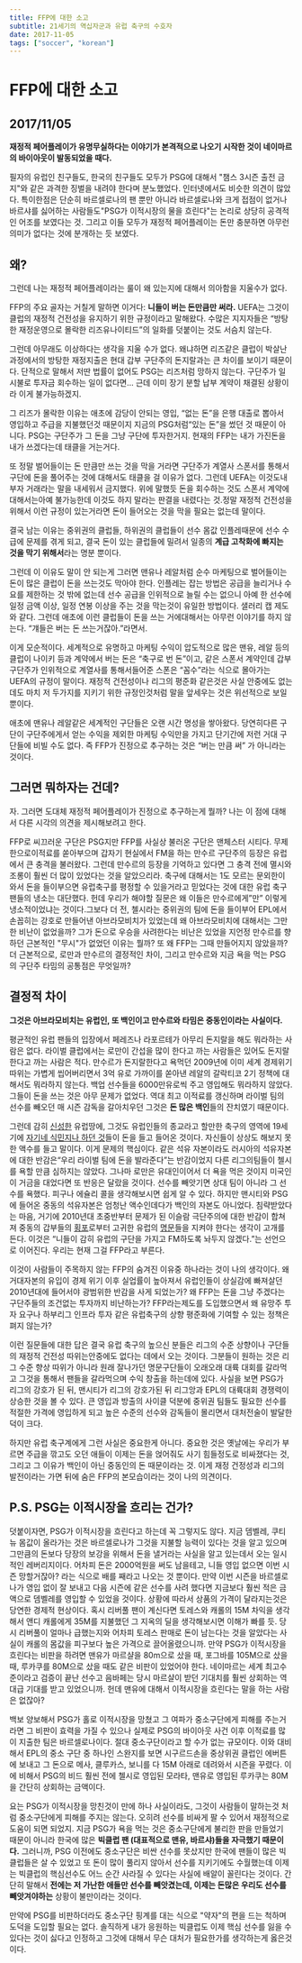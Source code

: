 ```yaml
---
title: FFP에 대한 소고
subtitle: 21세기의 역십자군과 유럽 축구의 수호자
date: 2017-11-05
tags: ["soccer", "korean"]
---
```


# FFP에 대한 소고

## 2017/11/05


**재정적 페어플레이가 유명무실하다는 이야기가 본격적으로 나오기 시작한 것이 네이마르의 바이아웃이 발동되었을 때다.**


필자의 유럽인 친구들도, 한국의 친구들도 모두가 PSG에 대해서 "챔스 3시즌 출전 금지"와 같은 과격한 징벌을 내려야 한다며 분노했었다. 인터넷에서도 비슷한 의견이 많았다. 특이한점은 단순히 바르셀로나의 팬 뿐만 아니라 바르셀로나와 크게 접점이 없거나 바르샤를 싫어하는 사람들도"PSG가 이적시장의 물을 흐린다"는 논리로 상당히 공격적인 어조를 보였다는 것. 그리고 이들 모두가 재정적 페어플레이는 돈만 충분하면 아무런 의미가 없다는 것에 분개하는 듯 보였다.

## 왜? 

그런데 나는 재정적 페어플레이라는 룰이 왜 있는지에 대해서 의아함을 지울수가 없다.

FFP의 주요 골자는 거칠게 말하면 이거다: **니들이 버는 돈만큼만 써라.** UEFA는 그것이 클럽의 재정적 건전성을 유지하기 위한 규정이라고 말해왔다. 수많은 지지자들은 “방탕한 재정운영으로 몰락한 리즈유나이티드”의 일화를 덧붙이는 것도 서슴치 않는다. 

그런데 아무래도 이상하다는 생각을 지울 수가 없다. 왜냐하면 리즈같은 클럽이 박살난 과정에서의 방탕한 재정지출은 현대 갑부 구단주의 돈지랄과는 큰 차이를 보이기 때문이다. 단적으로 말해서 저딴 법률이 없어도 PSG는 리즈처럼 망하지 않는다. 구단주가 일시불로 투자금 회수하는 일이 없다면... 근데 이미 장기 분할 납부 계약이 채결된 상황이라 이게 불가능하겠지. 

그 리즈가 몰락한 이유는 애초에 감당이 안되는 영입, “없는 돈”을 은행 대출로 뽑아서 영입하고 주급을 지불했던것 때문이지 지금의 PSG처럼“있는 돈”을 썼던 것 때문이 아니다. PSG는 구단주가 그 돈을 그냥 구단에 투자한거지. 현재의 FFP는 내가 가진돈을 내가 쓰겠다는데 태클을 거는거다. 

또 정말 벌어들이는 돈 만큼만 쓰는 것을 막을 거라면 구단주가 계열사 스폰서를 통해서 구단에 돈을 풀어주는 것에 대해서도 태클을 걸 이유가 없다. 그런데 UEFA는 이것도내부자 거래라는 말을 내세워서 금지했다. 위에 말했듯 돈을 회수하는 것도 스폰서 계약에 대해서는아예 불가능한데 이것도 하지 말라는 판결을 내렸다는 것.정말 재정적 건전성을 위해서 이런 규정이 있는거라면 돈이 들어오는 것을 막을 필요는 없는데 말이다.



결국 남는 이유는 중위권의 클럽들, 하위권의 클럽들이 선수 몸값 인플레때문에 선수 수급에 문제를 겪게 되고, 결국 돈이 있는 클럽들에 밀려서 일종의 **계급 고착화에 빠지는 것을 막기 위해서**라는 명분 뿐이다. 

그런데 이 이유도 말이 안 되는게 그러면 맨유나 레알처럼 순수 마케팅으로 벌어들이는 돈이 많은 클럽이 돈을 쓰는것도 막아야 한다. 인플레는 잡는 방법은 공급을 늘리거나 수요를 제한하는 것 밖에 없는데 선수 공급을 인위적으로 늘릴 수는 없으니 아예 한 선수에 일정 금액 이상, 일정 연봉 이상을 주는 것을 막는것이 유일한 방법이다. 샐러리 캡 제도와 같다. 그런데 애초에 이런 클럽들이 돈을 쓰는 거에대해서는 아무런 이야기를 하지 않는다. “걔들은 버는 돈 쓰는거잖아.”라면서.

이게 모순적이다. 세계적으로 유명하고 마케팅 수익이 압도적으로 많은 맨유, 레알 등의 클럽이 나이키 등과 계약에서 버는 돈은 “축구로 번 돈”이고, 같은 스폰서 계약인데 갑부 구단주가 인위적으로 계열사를 통해서들어준 스폰은 “꼼수”라는 식으로 몰아가는 UEFA의 규정이 말이다. 재정적 건전성이나 리그의 평준화 같은것은 사실 안중에도 없는데도 마치 저 두가지를 지키기 위한 규정인것처럼 말을 앞세우는 것은 위선적으로 보일 뿐이다.

애초에 맨유나 레알같은 세계적인 구단들은 오랜 시간 명성을 쌓아왔다. 당연히다른 구단이 구단주에게서 얻는 수익을 제외한 마케팅 수익만을 가지고 단기간에 저런 거대 구단들에 비빌 수도 없다. 즉 FFP가 진정으로 추구하는 것은 “버는 만큼 써” 가 아니라는 것이다.

## 그러면 뭐하자는 건데? 

자. 그러면 도대체 재정적 페어플레이가 진정으로 추구하는게 뭘까? 나는 이 점에 대해서 다른 시각의 의견을 제시해보려고 한다. 

FFP로 씨끄러운 구단은 PSG지만 FFP를 사실상 불러온 구단은 맨체스터 시티다. 무제한으로이적료를 쏟아부으며 갑자기 현실에서 FM을 하는 만수르 구단주의 등장은 유럽에서 큰 충격을 불러왔다. 그런데 만수르의 등장을 기억하고 있다면 그 충격 전에 멸시와 조롱이 훨씬 더 많이 있었다는 것을 알았으리라. 축구에 대해서는 1도 모르는 문외한이 와서 돈을 들이부으면 유럽축구를 평정할 수 있을거라고 믿었다는 것에 대한 유럽 축구 팬들의 냉소는 대단했다. 헌데 우리가 해야할 질문은 왜 이들은 만수르에게”만” 이렇게 냉소적이었냐는 것이다.그보다 더 전, 첼시라는 중위권의 팀에 돈을 들이부어 EPL에서 손꼽히는 강호로 만들어낸 아브라모비치가 있었는데 왜 아브라모비치에 대해서는 그만한 비난이 없었을까? 그가 돈으로 우승을 사려한다는 비난은 있었을 지언정 만수르를 향하던 근본적인 "무시"가 없었던 이유는 뭘까? 또 왜 FFP는 그때 만들어지지 않았을까? 더 근본적으로, 로만과 만수르의 결정적인 차이, 그리고 만수르와 지금 욕을 먹는 PSG의 구단주 타밈의 공통점은 무엇일까?

 ## 결정적 차이

**그것은 아브라모비치는 유럽인, 또 백인이고 만수르와 타밈은 중동인이라는 사실이다.**

평균적인 유럽 팬들의 입장에서 페레즈나 라포르테가 아무리 돈지랄을 해도 뭐라하는 사람은 없다. 라이벌 클럽에서는 로만이 간섭을 많이 한다고 까는 사람들은 있어도 돈지랄 한다고 까는 사람은 적다. 만수르가 돈지랄한다고 욕먹던 2009년에 이미 세계 경제위기 따위는 가볍게 씹어버리면서 3억 유로 가까이를 쏟아낸 레알의 갈락티코 2기 정책에 대해서도 뭐라하지 않는다. 백업 선수들을 6000만유로씩 주고 영입해도 뭐라하지 않았다. 그들이 돈을 쓰는 것은 아무 문제가 없었다. 역대 최고 이적료를 갱신하며 라이벌 팀의 선수를 빼오던 매 시즌 감독을 갈아치우던 그것은 **돈 많은 백인**들의 잔치였기 때문이다.

그런데 감히 <u>신성한</u> 유럽땅에, 그것도 유럽인들의 종교라고 할만한 축구의 영역에 19세기에 <u>자기네 식민지나 하던 것</u>들이 돈을 들고 들어온 것이다. 자신들이 상상도 해보지 못한 액수를 들고 말이다. 이게 문제의 핵심이다. 같은 석유 자본이라도 러시아의 석유자본에 대한 반감은“우리 라이벌 팀에 돈을 발라준다”는 반감이었지 다른 리그의팀들이 첼시를 욕할 만큼 심하지는 않았다. 그나마 로만은 유대인이어서 더 욕을 먹은 것이지 미국인이 거금을 대었다면 또 반응은 달랐을 것이다. 선수를 빼앗기면 상대 팀이 아니라 그 선수를 욕했다. 피구나 에슐리 콜을 생각해보시면 쉽게 알 수 있다. 하지만 맨시티와 PSG에 들어온 중동의 석유자본은 엄청난 액수인데다가 백인의 자본도 아니었다. 침략받았다는 마음, 거기에 2010년대 초중반부터 문제가 된 이슬람 극단주의에 대한 반감이 합쳐져 중동의 갑부들의 <u>횡포</u>로부터 고귀한 유럽의 <u>명문</u>들을 지켜야 한다는 생각이 고개를 든다. 이것은 “니들이 감히 유럽의 구단을 가지고 FM하도록 놔두지 않겠다.”는 선언으로 이어진다. 우리는 현재 그걸 FFP라고 부른다.

이것이 사람들이 주목하지 않는 FFP의 숨겨진 이유중 하나라는 것이 나의 생각이다. 왜 거대자본의 유입이 경제 위기 이후 실업률이 높아져서 유럽인들이 상실감에 빠져살던 2010년대에 들어서야 광범위한 반감을 사게 되었는가? 왜 FFP는 돈을 그냥 주겠다는 구단주들의 조건없는 투자까지 비난하는가? FFP라는제도를 도입했으면서 왜 유망주 투자 요구나 하부리그 인프라 투자 같은 유럽축구의 상향 평준화에 기여할 수 있는 정책은 펴지 않는가? 

이런 질문들에 대한 답은 결국 유럽 축구의 높으신 분들은 리그의 수준 상향이나 구단들의 재정적 건전성 따위는안중에도 없다는 데에서 오는 것이다. 그분들이 원하는 것은 리그 수준 향상 따위가 아니라 원래 잘나가던 명문구단들이 오래오래 대륙 대회를 갈라먹고 그것을 통해서 팬들을 갈라먹으며 수익 창출을 하는데에 있다. 사실을 보면 PSG가 리그의 강호가 된 뒤, 맨시티가 리그의 강호가된 뒤 리그앙과 EPL의 대륙대회 경쟁력이 상승한 것을 볼 수 있다. 큰 영입과 방출의 사이클 덕분에 중위권 팀들도 필요한 선수를 적절한 가격에 영입하게 되고 높은 수준의 선수와 감독들이 몰리면서 대처전술이 발달한 덕이 크다.

하지만 유럽 축구계에게 그런 사실은 중요한게 아니다. 중요한 것은 옛날에는 우리가 부르면 주급을 깎고도 오던 애들이 이제는 돈을 얹어줘도 사기 힘들정도로 비싸졌다는 것, 그리고 그 이유가 백인이 아닌 중동인의 돈 때문이라는 것. 이게 재정 건정성과 리그의 발전이라는 가면 뒤에 숨은 FFP의 본모습이라는 것이 나의 의견이다.

 ## P.S. PSG는 이적시장을 흐리는 건가?

덧붙이자면, PSG가 이적시장을 흐린다고 하는데 꼭 그렇지도 않다. 지금 뎀벨레, 쿠티뉴 몸값이 올라가는 것은 바르셀로나가 그것을 지불할 능력이 있다는 것을 알고 있으며 그만큼의 돈보다 당장의 보강을 위해서 돈을 낼거라는 사실을 알고 있는데서 오는 일시적인 레버리지이다. 어차피 돈은 2000억원을 써도 남을테고, 니들 영입 없으면 이번 시즌 망할거잖아? 라는 식으로 배를 째라고 나오는 것 뿐이다. 만약 이번 시즌을 바르셀로나가 영입 없이 잘 보내고 다음 시즌에 같은 선수를 사려 했다면 지금보다 훨씬 적은 금액으로 뎀벨레를 영입할 수 있었을 것이다. 상황에 따라서 상품의 가격이 달라지는것은 당연한 경제적 현상이다. 혹시 리버풀 팬이 계신다면 토레스와 캐롤의 15M 차익을 생각해서 앤디 캐롤에게 35M를 지불했던 그 지옥의 딜을 생각해보시면 이해가 빠를 듯. 당시 리버풀이 얼마나 급했는지와 어차피 토레스 판매로 돈이 남는다는 것을 알았다는 사실이 캐롤의 몸값을 피구보다 높은 가격으로 끌어올렸으니까. 만약 PSG가 이적시장을 흐린다는 비판을 하려면 맨유가 마르샬을 80m으로 샀을 때, 포그바를 105M으로 샀을 때, 루카쿠를 80M으로 샀을 때도 같은 비판이 있었어야 한다. 네이마르는 세계 최고수준이라고 검증이 끝난 선수고 음바페는 당시 마르샬이 받던 기대치를 훨씬 상회하는 역대급 기대를 받고 있었으니까. 헌데 맨유에 대해서 이적시장을 흐린다는 말을 하는 사람은 없잖아? 



백보 양보해서 PSG가 홀로 이적시장을 망쳤고 그 여파가 중소구단에게 피해를 주는거라면 그 비판이 효력을 가질 수 있으나 실제로 PSG의 바이아웃 사건 이후 이적료를 많이 지출한 팀은 바르셀로나이다. 절대 중소구단이라고 할 수가 없는 규모이다. 이와 대비해서 EPL의 중소 구단 중 하나인 스완지를 보면 시구르드손을 중상위권 클럽인 에버튼에 보내고 그 돈으로 메사, 클루카스, 보니를 다 15M 아래로 데려와서 시즌을 꾸렸다. 이에 비해서 PSG의 비드 훨씬 전에 첼시로 영입된 모라타, 맨유로 영입된 루카쿠는 80M을 간단히 상회하는 금액이다.



요는 PSG가 이적시장을 망친것이 만에 하나 사실이라도, 그것이 사람들이 말하는것 처럼 중소구단에게 피해를 주지는 않는다. 오히려 선수를 비싸게 팔 수 있어서 재정적으로 도움이 되면 되었지. 지금 PSG가 욕을 먹는 것은 중소구단에게 불리한 판을 만들었기 때문이 아니라 한국에 많은 **빅클럽 팬 (대표적으로 맨유, 바르샤)들을 자극했기 때문이다.** 그러니까, PSG 이전에도 중소구단은 비싼 선수를 못샀지만 한국에 팬들이 많은 빅클럽들은 살 수 있었고 또 돈이 많이 풀리지 않아서 선수를 지키기에도 수월했는데 이제는 빅클럽의 핵심선수도 어느 순간 사라질 수 있다는 사실에 배알이 꼴린다는 것이다. 간단히 말해서 **전에는 저 가난한 애들만 선수를 빼앗겼는데, 이제는 돈많은 우리도 선수를 빼앗겨야하는** 상황이 불만이라는 것이다.

만약에 PSG를 비판하더라도 중소구단 핑계를 대는 식으로 "약자"의 편을 드는 척하며 도덕을 도입할 필요는 없다. 솔직하게 내가 응원하는 빅클럽도 이제 핵심 선수를 잃을 수 있다는 것이 싫다고 인정하고 그것에 대해서 무슨 대처가 필요한가를 생각하는게 옳은것이다.